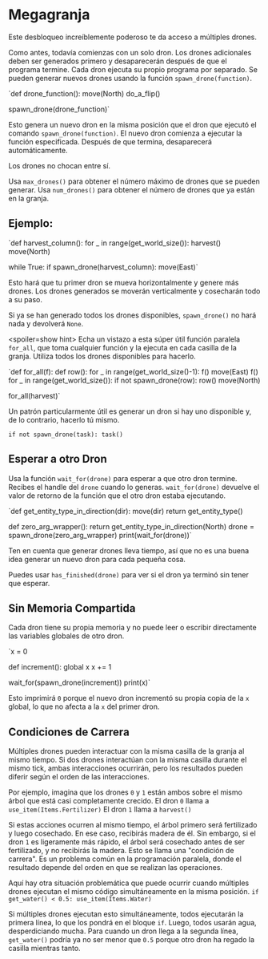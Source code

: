 # Megagranja
Este desbloqueo increíblemente poderoso te da acceso a múltiples drones. 

Como antes, todavía comienzas con un solo dron. Los drones adicionales deben ser generados primero y desaparecerán después de que el programa termine.
Cada dron ejecuta su propio programa por separado. Se pueden generar nuevos drones usando la función `spawn_drone(function)`.

`def drone_function():
    move(North)
    do_a_flip()

spawn_drone(drone_function)`

Esto genera un nuevo dron en la misma posición que el dron que ejecutó el comando `spawn_drone(function)`. El nuevo dron comienza a ejecutar la función especificada. Después de que termina, desaparecerá automáticamente.

Los drones no chocan entre sí. 

Usa `max_drones()` para obtener el número máximo de drones que se pueden generar.
Usa `num_drones()` para obtener el número de drones que ya están en la granja.


## Ejemplo:
`def harvest_column():
    for _ in range(get_world_size()):
        harvest()
        move(North)

while True:
    if spawn_drone(harvest_column):
        move(East)`

Esto hará que tu primer dron se mueva horizontalmente y genere más drones. Los drones generados se moverán verticalmente y cosecharán todo a su paso.

Si ya se han generado todos los drones disponibles, `spawn_drone()` no hará nada y devolverá `None`.

<spoiler=show hint> Echa un vistazo a esta súper útil función paralela `for_all`, que toma cualquier función y la ejecuta en cada casilla de la granja. Utiliza todos los drones disponibles para hacerlo.

`def for_all(f):
	def row():
		for _ in range(get_world_size()-1):
			f()
			move(East)
		f()
	for _ in range(get_world_size()):
		if not spawn_drone(row):
			row()
		move(North)

for_all(harvest)`

Un patrón particularmente útil es generar un dron si hay uno disponible y, de lo contrario, hacerlo tú mismo.

`if not spawn_drone(task):
	task()`
</spoiler>

## Esperar a otro Dron
Usa la función `wait_for(drone)` para esperar a que otro dron termine. Recibes el handle del `drone` cuando lo generas.
`wait_for(drone)` devuelve el valor de retorno de la función que el otro dron estaba ejecutando.

`def get_entity_type_in_direction(dir):
    move(dir)
    return get_entity_type()

def zero_arg_wrapper():
    return get_entity_type_in_direction(North)
drone = spawn_drone(zero_arg_wrapper)
print(wait_for(drone))`

Ten en cuenta que generar drones lleva tiempo, así que no es una buena idea generar un nuevo dron para cada pequeña cosa.

Puedes usar `has_finished(drone)` para ver si el dron ya terminó sin tener que esperar.

## Sin Memoria Compartida
Cada dron tiene su propia memoria y no puede leer o escribir directamente las variables globales de otro dron.

`x = 0

def increment():
    global x
    x += 1

wait_for(spawn_drone(increment))
print(x)`

Esto imprimirá `0` porque el nuevo dron incrementó su propia copia de la `x` global, lo que no afecta a la `x` del primer dron.

## Condiciones de Carrera
Múltiples drones pueden interactuar con la misma casilla de la granja al mismo tiempo. Si dos drones interactúan con la misma casilla durante el mismo tick, ambas interacciones ocurrirán, pero los resultados pueden diferir según el orden de las interacciones.

Por ejemplo, imagina que los drones `0` y `1` están ambos sobre el mismo árbol que está casi completamente crecido.
El dron `0` llama a
`use_item(Items.Fertilizer)`
El dron `1` llama a
`harvest()`

Si estas acciones ocurren al mismo tiempo, el árbol primero será fertilizado y luego cosechado. En ese caso, recibirás madera de él. Sin embargo, si el dron `1` es ligeramente más rápido, el árbol será cosechado antes de ser fertilizado, y no recibirás la madera.
Esto se llama una "condición de carrera". Es un problema común en la programación paralela, donde el resultado depende del orden en que se realizan las operaciones.

Aquí hay otra situación problemática que puede ocurrir cuando múltiples drones ejecutan el mismo código simultáneamente en la misma posición.
`if get_water() < 0.5:
    use_item(Items.Water)`

Si múltiples drones ejecutan esto simultáneamente, todos ejecutarán la primera línea, lo que los pondrá en el bloque `if`. Luego, todos usarán agua, desperdiciando mucha.
Para cuando un dron llega a la segunda línea, `get_water()` podría ya no ser menor que `0.5` porque otro dron ha regado la casilla mientras tanto.